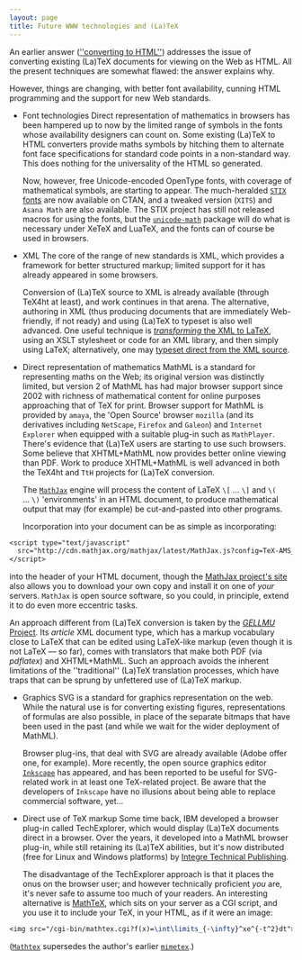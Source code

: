 ```yaml
---
layout: page
title: Future WWW technologies and (La)TeX
---
```


An earlier answer 
([''converting to HTML''](./FAQ-LaTeX2HTML.html))
addresses the issue of converting existing (La)TeX documents for
viewing on the Web as HTML.  All the present techniques are
somewhat flawed: the answer explains why.

However, things are changing, with
better font availability, cunning HTML programming and the
support for new Web standards.

- Font technologies Direct representation of mathematics in
  browsers has been hampered up to now by the limited range of symbols
  in the fonts whose availability designers can count on.  Some existing
  (La)TeX to HTML converters provide maths symbols by
  hitching them to alternate font face specifications for standard
  code points in a non-standard way.  This does nothing for the
  universality of the HTML so generated.

  Now, however, free Unicode-encoded OpenType fonts, with coverage of
  mathematical symbols, are starting to appear.  The much-heralded
  [`STIX` fonts](http://www.stixfonts.org/) are now
  available on CTAN, and a tweaked version
  (`XITS`) and `Asana Math` are also
  available.  The STIX project has still not released macros
  for using the fonts, but the [`unicode-math`](http://ctan.org/pkg/unicode-math) package will do
  what is necessary under XeTeX and LuaTeX, and the fonts can of
  course be used in browsers.
- XML The core of the range of new standards is
  XML, which provides a framework for better structured markup;
  limited support for it has already appeared in some browsers.

  Conversion of (La)TeX source to XML is already available
  (through TeX4ht at least), and work continues in that arena.  The
  alternative, authoring in XML (thus producing documents that
  are immediately Web-friendly, if not ready) and using (La)TeX to
  typeset is also well advanced.  One useful technique is
  [_transforming_ the XML to LaTeX](./FAQ-SGML2TeX.html),
  using an XSLT stylesheet or code for an XML library,
  and then simply using LaTeX; alternatively, one may
  [typeset direct from the XML source](./FAQ-readML.html).
- Direct representation of mathematics
  MathML is a standard for representing maths on the Web; its
  original version was distinctly limited, but version 2 of MathML
  has had major browser support since 2002 with richness of mathematical
  content for online purposes approaching that of TeX for print.
  Browser support for MathML is provided by `amaya`, the
  'Open Source' browser `mozilla` (and its derivatives
  including `NetScape`, `Firefox` and `Galeon`) and
  `Internet Explorer` when equipped with a suitable plug-in
  such as `MathPlayer`.
  There's evidence that (La)TeX users are starting to use such
  browsers.  Some believe that XHTML+MathML now provides
  better online viewing than PDF.
  Work to produce XHTML+MathML is well advanced in both the
  TeX4ht and `TtH` projects for (La)TeX conversion.

  The [`MathJax`](http://www.mathjax.org) engine will process the
  content of LaTeX `\[` &hellip;&nbsp;`\]` and `\(` &hellip;&nbsp;`\)`
  'environments' in an HTML document, to produce mathematical
  output that may (for example) be cut-and-pasted into other programs.

  Incorporation into your document can be
  as simple as incorporating:
```latex
<script type="text/javascript"
  src="http://cdn.mathjax.org/mathjax/latest/MathJax.js?config=TeX-AMS_HTML">
</script>
```
  into the header of your HTML document,
  though the [MathJax project's site](http://www.mathjax.org/)
  also allows you to download your own copy and install it on one of
  _your_ servers.  `MathJax` is open source software, so
  you could, in principle, extend it to do even more eccentric tasks.

  An approach different from (La)TeX conversion is taken by
  the [_GELLMU_ Project](http://www.albany.edu/&nbsp;hammond/gellmu/).
  Its _article_ XML document type, which has a markup vocabulary
  close to LaTeX that can be edited using LaTeX-like markup
  (even though it is not LaTeX&nbsp;&mdash; so far), comes with translators
  that make both PDF (via _pdflatex_) and
  XHTML+MathML.  Such an approach avoids the inherent
  limitations of the ''traditional'' (La)TeX translation processes,
  which have traps that can be sprung by unfettered use of (La)TeX
  markup.
- Graphics 
  SVG is a standard for graphics representation on the web.
  While the natural use is for converting existing figures,
  representations of formulas are also possible, in place of the separate
  bitmaps that have been used in the past (and while we wait for the
  wider deployment of MathML).

  Browser plug-ins, that deal with SVG are already available
  (Adobe offer one, for example).  More recently, the open source
  graphics editor [`Inkscape`](http://www.inkscape.org/)
  has appeared, and has been reported to be useful for
  SVG-related work in at least one TeX-related project.  Be
  aware that the developers of `Inkscape` have no illusions
  about being able to replace commercial software, yet&hellip;
- Direct use of TeX markup
  Some time back, IBM developed a browser plug-in called
  TechExplorer, which would display (La)TeX documents direct in a
  browser.  Over the years, it developed into a MathML browser
  plug-in, while still retaining its (La)TeX abilities, but it's now
  distributed (free for Linux and Windows platforms) by
  [Integre Technical Publishing](http://www.integretechpub.com/).

  The disadvantage of the TechExplorer approach is that it places the
  onus on the browser user; and however technically proficient
  _you_ are, it's never safe to assume too much of your readers.
  An interesting alternative is
  [MathTeX](http://www.forkosh.com/mathtex.html), which sits
  on your server as a CGI script, and you use it to include
  your TeX, in your HTML, as if it were an image:
```latex
<img src="/cgi-bin/mathtex.cgi?f(x)=\int\limits_{-\infty}^xe^{-t^2}dt">
```
([`Mathtex`](http://ctan.org/pkg/Mathtex) supersedes the author's earlier [`mimetex`](http://ctan.org/pkg/mimetex).)


